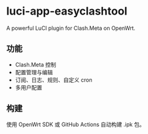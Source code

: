 # luci-app-easyclashtool

A powerful LuCI plugin for Clash.Meta on OpenWrt.

## 功能
- Clash.Meta 控制
- 配置管理与编辑
- 订阅、日志、规则、自定义 cron
- 多用户配置

## 构建
使用 OpenWrt SDK 或 GitHub Actions 自动构建 .ipk 包。
